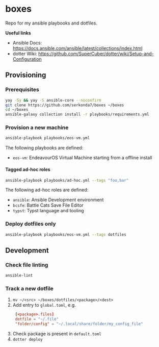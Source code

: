 # boxes
Repo for my ansible playbooks and dotfiles.

**Useful links**
- Ansible Docs: https://docs.ansible.com/ansible/latest/collections/index.html
- dotter Wiki: https://github.com/SuperCuber/dotter/wiki/Setup-and-Configuration


## Provisioning
### Prerequisites
```sh
yay -Sy && yay -S ansible-core --noconfirm
git clone https://github.com/serkonda7/boxes ~/boxes
cd ~/boxes
ansible-galaxy collection install -r playbooks/requirements.yml
```


### Provision a new machine
```sh
ansible-playbook playbooks/eos-vm.yml
```

The following playbooks are defined:
- `eos-vm`: EndeavourOS Virtual Machine starting from a offline install


#### Tagged ad-hoc roles
```sh
ansible-playbook playbooks/ad-hoc.yml --tags "foo,bar"
```

The following ad-hoc roles are defined:
- `ansible`: Ansible Development environment
- `bcsfe`: Battle Cats Save File Editor
- `typst`: Typst language and tooling


### Deploy dotfiles only
```sh
ansible-playbook playbooks/eos-vm.yml --tags dotfiles
```


## Development
### Check file linting
```sh
ansible-lint
```


### Track a new dotfile
1. `mv ~/<src> ~/boxes/dotfiles/<package>/<dest>`
2. Add entry to `global.toml`, e.g.
   ```toml
    [<package>.files]
    dotfile = "~/.file"
    "folder/config" = "~/.local/share/folder/my_config_file"
   ```
3. Check package is present in `default.toml`
4. `dotter deploy`
